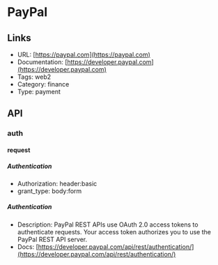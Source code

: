 # PayPal

## Links

* URL: [https://paypal.com](https://paypal.com)
* Documentation: [https://developer.paypal.com](https://developer.paypal.com)
* Tags: web2
* Category: finance
* Type: payment

## API

### auth

#### request

##### Authentication

* Authorization: header:basic
* grant_type: body:form

##### Authentication

* Description: PayPal REST APIs use OAuth 2.0 access tokens to authenticate requests. Your access token authorizes you to use the PayPal REST API server.
* Docs: [https://developer.paypal.com/api/rest/authentication/](https://developer.paypal.com/api/rest/authentication/)
